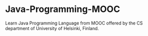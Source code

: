 # Java-Programming-MOOC
Learn Java Programming Language from MOOC offered by the CS department of University of Helsinki, Finland.
